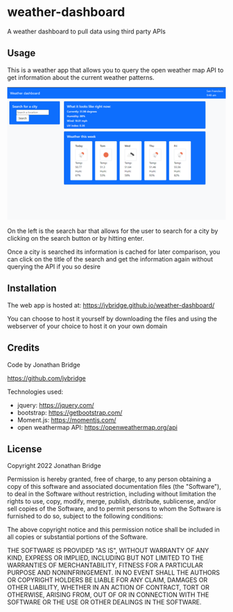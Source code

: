 # weather-dashboard
A weather dashboard to pull data using third party APIs

## Usage

This is a weather app that allows you to query the open weather map API to get 
information about the current weather patterns.

<img src='./assets/Weather Dashboard.png'>

On the left is the search bar that allows for the user to search for a city by
clicking on the search button or by hitting enter.

Once a city is searched its information is cached for later comparison, you can
click on the title of the search and get the information again without querying
the API if you so desire

## Installation

The web app is hosted at: https://jvbridge.github.io/weather-dashboard/

You can choose to host it yourself by downloading the files and using the
webserver of your choice to host it on your own domain

## Credits

Code by Jonathan Bridge

https://github.com/jvbridge

Technologies used:
* jquery: https://jquery.com/
* bootstrap: https://getbootstrap.com/
* Moment.js: https://momentjs.com/
* open weathermap API: https://openweathermap.org/api

## License

Copyright 2022 Jonathan Bridge

Permission is hereby granted, free of charge, to any person obtaining a copy of this software and associated documentation files (the "Software"), to deal in the Software without restriction, including without limitation the rights to use, copy, modify, merge, publish, distribute, sublicense, and/or sell copies of the Software, and to permit persons to whom the Software is furnished to do so, subject to the following conditions:

The above copyright notice and this permission notice shall be included in all copies or substantial portions of the Software.

THE SOFTWARE IS PROVIDED "AS IS", WITHOUT WARRANTY OF ANY KIND, EXPRESS OR IMPLIED, INCLUDING BUT NOT LIMITED TO THE WARRANTIES OF MERCHANTABILITY, FITNESS FOR A PARTICULAR PURPOSE AND NONINFRINGEMENT. IN NO EVENT SHALL THE AUTHORS OR COPYRIGHT HOLDERS BE LIABLE FOR ANY CLAIM, DAMAGES OR OTHER LIABILITY, WHETHER IN AN ACTION OF CONTRACT, TORT OR OTHERWISE, ARISING FROM, OUT OF OR IN CONNECTION WITH THE SOFTWARE OR THE USE OR OTHER DEALINGS IN THE SOFTWARE.